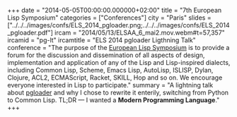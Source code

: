 +++
date = "2014-05-05T00:00:00.000000+02:00"
title = "7th European Lisp Symposium"
categories = ["Conferences"]
city = "Paris"
slides = ["../../../images/confs/ELS_2014_pgloader.png;../../../images/confs/ELS_2014_pgloader.pdf"]
ircam = "2014/05/13/ELSAA_6_mai2.mov.webm#t=57,357"
ircamid = "pg-lt"
ircamtitle = "ELS 2014 pgloader Ligthning Talk"
conference = "The purpose of the [European Lisp Symposium](https://www.european-lisp-symposium.org/2014/index.html) is to provide a forum for the discussion and dissemination of all aspects of design, implementation and application of any of the Lisp and Lisp-inspired dialects, including Common Lisp, Scheme, Emacs Lisp, AutoLisp, ISLISP, Dylan, Clojure, ACL2, ECMAScript, Racket, SKILL, Hop and so on. We encourage everyone interested in Lisp to participate."
summary = "A lightning talk about [pgloader](http://pgloader.io) and why I chose to rewrite it enterily, switching from Python to Common Lisp. TL;DR — I wanted a **Modern Programming Language**."
+++
